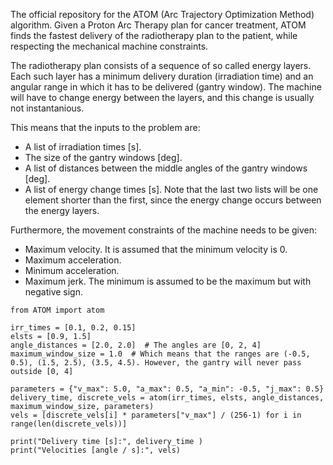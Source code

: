 The official repository for the ATOM (Arc Trajectory Optimization Method) algorithm. Given a Proton Arc Therapy plan for cancer treatment, ATOM finds the fastest delivery of the radiotherapy plan to the patient, while respecting the mechanical machine constraints.

The radiotherapy plan consists of a sequence of so called energy layers. Each such layer has a minimum delivery duration (irradiation time) and an angular range in which it has to be delivered (gantry window). The machine will have to change energy between the layers, and this change is usually not instantanious.

This means that the inputs to the problem are:
- A list of irradiation times [s].
- The size of the gantry windows [deg].
- A list of distances between the middle angles of the gantry windows [deg].
- A list of energy change times [s].
Note that the last two lists will be one element shorter than the first, since the energy change occurs between the energy layers.

Furthermore, the movement constraints of the machine needs to be given:
- Maximum velocity. It is assumed that the minimum velocity is 0.
- Maximum acceleration.
- Minimum acceleration.
- Maximum jerk. The minimum is assumed to be the maximum but with negative sign.

```
from ATOM import atom

irr_times = [0.1, 0.2, 0.15]
elsts = [0.9, 1.5]
angle_distances = [2.0, 2.0]  # The angles are [0, 2, 4]
maximum_window_size = 1.0  # Which means that the ranges are (-0.5, 0.5), (1.5, 2.5), (3.5, 4.5). However, the gantry will never pass outside [0, 4]

parameters = {"v_max": 5.0, "a_max": 0.5, "a_min": -0.5, "j_max": 0.5}
delivery_time, discrete_vels = atom(irr_times, elsts, angle_distances, maximum_window_size, parameters)
vels = [discrete_vels[i] * parameters["v_max"] / (256-1) for i in range(len(discrete_vels))]

print("Delivery time [s]:", delivery_time )
print("Velocities [angle / s]:", vels)
```

